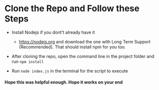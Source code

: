 # Clone the Repo and Follow these Steps
* Install Nodejs if you dont't already have it
  * https://nodejs.org and download the one with Long Term Support (Recommended). That should install npm for you too.

* After cloning the repo, open the command line in the project folder and run `npm install`
* Run `node index.js` in the terminal for the script to execute

#### Hope this was helpful enough. Hope it works on your end
